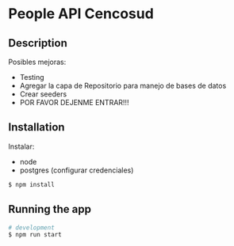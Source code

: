 # People API Cencosud

 
## Description
Posibles mejoras:
- Testing
- Agregar la capa de Repositorio para manejo de bases de datos
- Crear seeders
- POR FAVOR DEJENME ENTRAR!!!

## Installation

Instalar: 
- node
- postgres (configurar credenciales)
  
```bash
$ npm install
```

## Running the app

```bash
# development
$ npm run start

```


